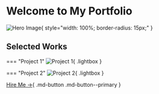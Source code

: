 # Welcome to My Portfolio

![Hero Image](assets/images/hero.jpg){ style="width: 100%; border-radius: 15px;" }

## Selected Works

=== "Project 1"
    ![Project 1](assets/images/project1/cover.jpg){ .lightbox }

=== "Project 2"
    ![Project 2](assets/images/project2/cover.jpg){ .lightbox }

[Hire Me →](contact.md){ .md-button .md-button--primary }
